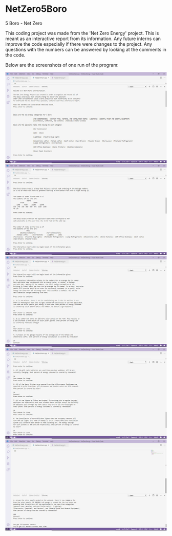 # NetZero5Boro
5 Boro - Net Zero

This coding project was made from the 'Net Zero Energy' project. This is meant as an interactive report
from its information. Any future interns can improve the code especially if there were changes to the 
project. Any questions with the numbers can be answered by looking at the comments in the code.

Below are the screenshots of one run of the program:

![Part 1 of 5](/Project-Output-1.png)
![Part 2 of 5](/Project-Output-2.png)
![Part 3 of 5](/Project-Output-3.png)
![Part 4 of 5](/Project-Output-4.png)
![Part 5 of 5](/Project-Output-5.png)
